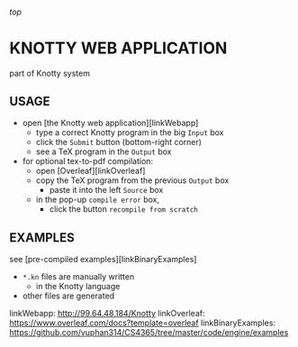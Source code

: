 <h6>top

# KNOTTY WEB APPLICATION
part of Knotty system

## USAGE
- open [the Knotty web application][linkWebapp]
  - type a correct Knotty program in the big `Input` box
  - click the `Submit` button (bottom-right corner)
  - see a TeX program in the `Output` box
- for optional tex-to-pdf compilation:
  - open [Overleaf][linkOverleaf]
  - copy the TeX program from the previous `Output` box
    - paste it into the left `Source` box
  - in the pop-up `compile error` box, 
    - click the button `recompile from scratch`

## EXAMPLES
see [pre-compiled examples][linkBinaryExamples]
- `*.kn` files are manually written 
  - in the Knotty language
- other files are generated

linkWebapp:
http://99.64.48.184/Knotty
linkOverleaf:
https://www.overleaf.com/docs?template=overleaf
linkBinaryExamples:
https://github.com/vuphan314/CS4365/tree/master/code/engine/examples
